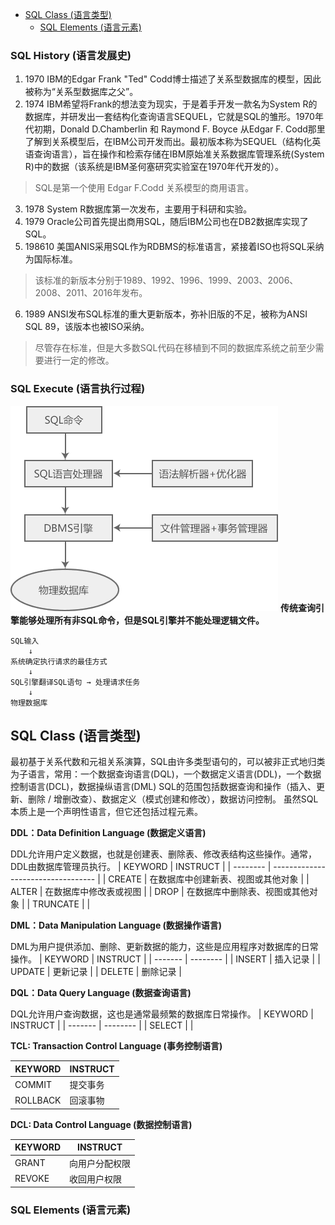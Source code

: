 - [SQL Class (语言类型)](#sql-class-语言类型)
  - [SQL Elements (语言元素)](#sql-elements-语言元素)


### SQL History (语言发展史)
1. 1970
IBM的Edgar Frank "Ted" Codd博士描述了关系型数据库的模型，因此被称为“关系型数据库之父”。
2. 1974
IBM希望将Frank的想法变为现实，于是着手开发一款名为System R的数据库，并研发出一套结构化查询语言SEQUEL，它就是SQL的雏形。1970年代初期，Donald D.Chamberlin 和 Raymond F. Boyce 从Edgar F. Codd那里了解到关系模型后，在IBM公司开发而出。最初版本称为SEQUEL（结构化英语查询语言），旨在操作和检索存储在IBM原始准关系数据库管理系统(System R)中的数据（该系统是IBM圣何塞研究实验室在1970年代开发的）。
> SQL是第一个使用 Edgar F.Codd 关系模型的商用语言。
3. 1978
System R数据库第一次发布，主要用于科研和实验。
4. 1979
Oracle公司首先提出商用SQL，随后IBM公司也在DB2数据库实现了SQL。
5. 198610
美国ANIS采用SQL作为RDBMS的标准语言，紧接着ISO也将SQL采纳为国际标准。
> 该标准的新版本分别于1989、1992、1996、1999、2003、2006、2008、2011、2016年发布。
6. 1989
ANSI发布SQL标准的重大更新版本，弥补旧版的不足，被称为ANSI SQL 89，该版本也被ISO采纳。
> 尽管存在标准，但是大多数SQL代码在移植到不同的数据库系统之前至少需要进行一定的修改。

### SQL Execute (语言执行过程)
![](images/2023-07-06-09-19-55.png)
**传统查询引擎能够处理所有非SQL命令，但是SQL引擎并不能处理逻辑文件。**

```
SQL输入
    ↓
系统确定执行请求的最佳方式
    ↓
SQL引擎翻译SQL语句 → 处理请求任务
    ↓
物理数据库
```

## SQL Class (语言类型)
最初基于关系代数和元祖关系演算，SQL由许多类型语句的，可以被非正式地归类为子语言，常用：一个数据查询语言(DQL)，一个数据定义语言(DDL)，一个数据控制语言(DCL)，数据操纵语言(DML)
SQL的范围包括数据查询和操作（插入、更新、删除 / 增删改查）、数据定义（模式创建和修改），数据访问控制。
虽然SQL本质上是一个声明性语言，但它还包括过程元素。

**DDL：Data Definition Language (数据定义语言)**

DDL允许用户定义数据，也就是创建表、删除表、修改表结构这些操作。通常，DDL由数据库管理员执行。
| KEYWORD  | INSTRUCT                           |
| -------- | ---------------------------------- |
| CREATE   | 在数据库中创建新表、视图或其他对象 |
| ALTER    | 在数据库中修改表或视图             |
| DROP     | 在数据库中删除表、视图或其他对象   |
| TRUNCATE |                                    |

**DML：Data Manipulation Language (数据操作语言)**

DML为用户提供添加、删除、更新数据的能力，这些是应用程序对数据库的日常操作。
| KEYWORD | INSTRUCT |
| ------- | -------- |
| INSERT  | 插入记录 |
| UPDATE  | 更新记录 |
| DELETE  | 删除记录 |


**DQL：Data Query Language (数据查询语言)**

DQL允许用户查询数据，这也是通常最频繁的数据库日常操作。
| KEYWORD | INSTRUCT |
| ------- | -------- |
| SELECT |          |

**TCL: Transaction Control Language (事务控制语言)**

| KEYWORD  | INSTRUCT |
| -------- | -------- |
| COMMIT   | 提交事务 |
| ROLLBACK | 回滚事物 |

**DCL: Data Control Language (数据控制语言)**

| KEYWORD | INSTRUCT       |
| ------- | -------------- |
| GRANT   | 向用户分配权限 |
| REVOKE  | 收回用户权限   |

### SQL Elements (语言元素)
